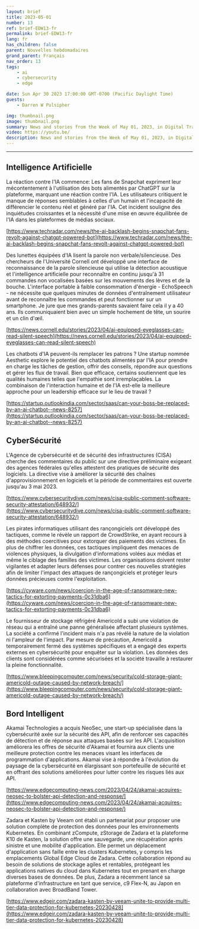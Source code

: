 ```yaml
---
layout: brief
title: 2023-05-01
number: 13
ref: brief-EDW13-fr
permalink: brief-EDW13-fr
lang: fr
has_children: false
parent: Nouvelles hebdomadaires
grand_parent: Français
nav_order: 13
tags:
    - ai
    - cybersecurity
    - edge

date: Sun Apr 30 2023 17:00:00 GMT-0700 (Pacific Daylight Time)
guests:
    - Darren W Pulsipher

img: thumbnail.png
image: thumbnail.png
summary: News and stories from the Week of May 01, 2023, in Digital Transformation, including cyberattacks and intelligent edge, non-verbal communication AI, and company merges in the IoT space.
video: https://youtu.be/
description: News and stories from the Week of May 01, 2023, in Digital Transformation, including cyberattacks and intelligent edge, non-verbal communication AI, and company merges in the IoT space.
---
```




---

## Intelligence Artificielle

La réaction contre l'IA commence: Les fans de Snapchat expriment leur mécontentement à l'utilisation des bots alimentés par ChatGPT sur la plateforme, marquant une réaction contre l'IA. Les utilisateurs critiquent le manque de réponses semblables à celles d'un humain et l'incapacité de différencier le contenu réel et généré par l'IA. Cet incident souligne des inquiétudes croissantes et la nécessité d'une mise en œuvre équilibrée de l'IA dans les plateformes de médias sociaux.

[https://www.techradar.com/news/the-ai-backlash-begins-snapchat-fans-revolt-against-chatgpt-powered-bot](https://www.techradar.com/news/the-ai-backlash-begins-snapchat-fans-revolt-against-chatgpt-powered-bot)

Des lunettes équipées d'IA lisent la parole non verbale/silencieuse. Des chercheurs de l'Université Cornell ont développé une interface de reconnaissance de la parole silencieuse qui utilise la détection acoustique et l'intelligence artificielle pour reconnaître en continu jusqu'à 31 commandes non vocalisées basées sur les mouvements des lèvres et de la bouche. L'interface portable à faible consommation d'énergie - EchoSpeech - ne nécessite que quelques minutes de données d'entraînement utilisateur avant de reconnaître les commandes et peut fonctionner sur un smartphone. Je jure que mes grands-parents savaient faire cela il y a 40 ans. Ils communiquaient bien avec un simple hochement de tête, un sourire et un clin d'œil.

[https://news.cornell.edu/stories/2023/04/ai-equipped-eyeglasses-can-read-silent-speech](https://news.cornell.edu/stories/2023/04/ai-equipped-eyeglasses-can-read-silent-speech)

Les chatbots d'IA peuvent-ils remplacer les patrons ? Une startup nommée Aesthetic explore le potentiel des chatbots alimentés par l'IA pour prendre en charge les tâches de gestion, offrir des conseils, répondre aux questions et gérer les flux de travail. Bien que efficace, certains soutiennent que les qualités humaines telles que l'empathie sont irremplaçables. La combinaison de l'interaction humaine et de l'IA est-elle la meilleure approche pour un leadership efficace sur le lieu de travail ?

[https://startup.outlookindia.com/sector/saas/can-your-boss-be-replaced-by-an-ai-chatbot--news-8257](https://startup.outlookindia.com/sector/saas/can-your-boss-be-replaced-by-an-ai-chatbot--news-8257)

## CyberSécurité

L'Agence de cybersécurité et de sécurité des infrastructures (CISA) cherche des commentaires du public sur une directive préliminaire exigeant des agences fédérales qu'elles attestent des pratiques de sécurité des logiciels. La directive vise à améliorer la sécurité des chaînes d'approvisionnement en logiciels et la période de commentaires est ouverte jusqu'au 3 mai 2023.

[https://www.cybersecuritydive.com/news/cisa-public-comment-software-security-attestation/648932/](https://www.cybersecuritydive.com/news/cisa-public-comment-software-security-attestation/648932/)

Les pirates informatiques utilisant des rançongiciels ont développé des tactiques, comme le révèle un rapport de CrowdStrike, en ayant recours à des méthodes coercitives pour extorquer des paiements des victimes. En plus de chiffrer les données, ces tactiques impliquent des menaces de violences physiques, la divulgation d'informations volées aux médias et même le ciblage des familles des victimes. Les organisations doivent rester vigilantes et adapter leurs défenses pour contrer ces nouvelles stratégies afin de limiter l'impact des attaques de rançongiciels et protéger leurs données précieuses contre l'exploitation.

[https://cyware.com/news/coercion-in-the-age-of-ransomware-new-tactics-for-extorting-payments-0c31dba6](https://cyware.com/news/coercion-in-the-age-of-ransomware-new-tactics-for-extorting-payments-0c31dba6)

Le fournisseur de stockage réfrigéré Americold a subi une violation de réseau qui a entraîné une panne généralisée affectant plusieurs systèmes. La société a confirmé l'incident mais n'a pas révélé la nature de la violation ni l'ampleur de l'impact. Par mesure de précaution, Americold a temporairement fermé des systèmes spécifiques et a engagé des experts externes en cybersécurité pour enquêter sur la violation. Les données des clients sont considérées comme sécurisées et la société travaille à restaurer la pleine fonctionnalité.

[https://www.bleepingcomputer.com/news/security/cold-storage-giant-americold-outage-caused-by-network-breach/](https://www.bleepingcomputer.com/news/security/cold-storage-giant-americold-outage-caused-by-network-breach/)

## Bord Intelligent

Akamai Technologies a acquis NeoSec, une start-up spécialisée dans la cybersécurité axée sur la sécurité des API, afin de renforcer ses capacités de détection et de réponse aux attaques basées sur les API. L'acquisition améliorera les offres de sécurité d'Akamai et fournira aux clients une meilleure protection contre les menaces visant les interfaces de programmation d'applications. Akamai vise à répondre à l'évolution du paysage de la cybersécurité en élargissant son portefeuille de sécurité et en offrant des solutions améliorées pour lutter contre les risques liés aux API.

[https://www.edgecomputing-news.com/2023/04/24/akamai-acquires-neosec-to-bolster-api-detection-and-response/](https://www.edgecomputing-news.com/2023/04/24/akamai-acquires-neosec-to-bolster-api-detection-and-response/)

Zadara et Kasten by Veeam ont établi un partenariat pour proposer une solution complète de protection des données pour les environnements Kubernetes. En combinant zCompute, zStorage de Zadara et la plateforme K10 de Kasten, la solution offre une sauvegarde, une récupération après sinistre et une mobilité d'application. Elle permet un déplacement d'application sans faille entre les clusters Kubernetes, y compris les emplacements Global Edge Cloud de Zadara. Cette collaboration répond au besoin de solutions de stockage agiles et rentables, protégeant les applications natives du cloud dans Kubernetes tout en prenant en charge diverses bases de données. De plus, Zadara a récemment lancé sa plateforme d'infrastructure en tant que service, c9 Flex-N, au Japon en collaboration avec BroadBand Tower.

[https://www.edgeir.com/zadara-kasten-by-veeam-unite-to-provide-multi-tier-data-protection-for-kubernetes-20230428](https://www.edgeir.com/zadara-kasten-by-veeam-unite-to-provide-multi-tier-data-protection-for-kubernetes-20230428)


